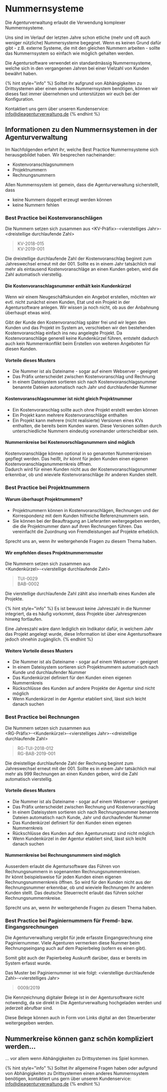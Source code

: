 # Nummernsysteme

Die Agenturverwaltung erlaubt die Verwendung komplexer Nummernsysteme.

Uns sind im Verlauf der letzten Jahre schon etliche \(mehr und oft auch weniger nützliche\) Nummersysteme begegnet. Wenn es keinen Grund dafür gibt - z.B. externe Systeme, die mit den gleichen Nummern arbeiten - sollte das Nummernsystem so einfach wie möglich gehalten werden.

Die Agentursoftware verwendet ein standardmässig Nummernsysteme, welche sich in den vergangenen Jahren bei einer Vielzahl von Kunden bewährt haben. 

{% hint style="info" %}
Solltet ihr aufgrund von Abhängigkeiten zu Drittsystemen aber einen anderes Nummernsystem benötigen, können wir dieses fast immer übernehmen und unterstützen wir euch bei der Konfiguration.   
  
Kontaktiert uns gern über unseren Kundenservice: [info@dieagenturverwaltung.de](mailto:info@dieagenturverwaltung.de)
{% endhint %}

## Informationen zu den Nummernsystemen in der Agenturverwaltung

Im Nachfolgenden erfahrt ihr, welche Best Practice Nummernsysteme sich herausgebildet haben. Wir besprechen nacheinander:

* Kostenvoranschlagsnummern
* Projektnummern
* Rechnungsnummern

Allen Nummernsystem ist gemein, dass die Agenturverwaltung sicherstellt, dass 

* keine Nummern doppelt erzeugt werden können 
* keine Nummern fehlen 

### **Best Practice bei Kostenvoranschlägen**

Die Nummern setzen sich zusammen aus &lt;KV-Präfix&gt;-&lt;vierstelliges Jahr&gt;-&lt;dreistellige durchlaufende Zahl&gt;

> KV-2018-015   
> KV-2019-001

Die dreistellige durchlaufende Zahl der Kostenvoranschlag beginnt zum Jahreswechsel erneut mit der 001. Sollte es in einem Jahr tatsächlich mal mehr als eintausend Kostenvoranschläge an einen Kunden geben, wird die Zahl automatisch vierstellig.

#### Die Kostenvoranschlagsnummer enthält kein Kundenkürzel

Wenn wir einem Neugeschäftskunden ein Angebot erstellen, möchten wir evtl. nicht zunächst einen Kunden, Etat und ein Projekt in der Agentursoftware anlegen. Wir wissen ja noch nicht, ob aus der Anbahnung überhaupt etwas wird.  
  
Gibt der Kunde den Kostenvoranschlag später frei und wir legen den Kunden und das Projekt im System an, verschieben wir den bestehenden Kostenvoranschlag einfach ins neu angelegte Projekt. Da Kostenvoranschläge generell keine Kundenkürzel führen, entsteht dadurch auch kein Nummernkonflikt beim Erstellen von weiteren Angeboten für diesen Kunden.

#### Vorteile dieses Musters

* Die Nummer ist als Dateiname - sogar auf einem Webserver - geeignet
* Das Präfix unterscheidet zwischen Kostenvoranschlag und Rechnung
* In einem Dateisystem sortieren sich nach Kostenvoranschlagsnummer benannte Dateien automatisch nach Jahr und durchlaufender Nummer

#### Kostenvoranschlagsnummer ist nicht gleich Projektnummer

* Ein Kostenvoranschlag sollte auch ohne Projekt erstellt werden können
* Ein Projekt kann mehrere Kostenvoranschläge enthalten
* Ein Projekt kann mehrere \(nicht realisierte\) Versionen eines KVs enthalten, die bereits beim Kunden waren. Diese Versionen sollten durch unterschiedliche Nummern eindeutig voneinander unterscheidbar sein.

#### Nummernkreise bei Kostenvorschlagsnummern sind möglich

Kostenvoranschläge können optional in so genannten Nummernkreisen gepflegt werden. Das heißt, ihr könnt für jeden Kunden einen eigenen Kostenvoranschlagsnummernkreis öffnen.   
Dadurch wird für einen Kunden nicht aus der Kostenvoranschlagsnummer erkennbar, ob und wieviele Kostenvoranschläge ihr anderen Kunden stellt.

### **Best Practice bei Projektnummern**

#### Warum überhaupt Projektnummern?

* Projektnummern können in Kostenvoranschlägen, Rechnungen und der Korrespondenz mit dem Kunden hilfreiche Referenznummern sein.
* Sie können bei der Beauftragung an Lieferanten weitergegeben werden, die die Projektnummer dann auf ihren Rechnungen führen. Das vereinfacht die Zuordnung von Fremdleistungen auf Projekte erheblich.

Sprecht uns an, wenn ihr weitergehende Fragen zu diesem Thema haben.

#### **Wir empfehl**en dieses Projektnummernmuster

Die Nummern setzen sich zusammen aus ‌  
&lt;Kundenkürzel&gt;-&lt;vierstellige durchlaufende Zahl&gt;

> TUI-0029‌  
> ‌BAB-0002

Die vierstellige durchlaufende Zahl zählt also innerhalb eines Kunden alle Projekte.

{% hint style="info" %}
Es ist bewusst keine Jahreszahl in die Nummer integriert, da es häufig vorkommt, dass Projekte über Jahresgrenzen hinweg fortlaufen.  
  
Eine Jahreszahl wäre dann lediglich ein Indikator dafür, in welchem Jahr das Projekt angelegt wurde, diese Information ist über eine Agentursoftware jedoch ohnehin zugänglich.
{% endhint %}

#### **Weitere Vorteile dieses Musters** <a id="weitere-vorteile-dieses-musters"></a>

* Die Nummer ist als Dateiname - sogar auf einem Webserver - geeignet
* In einem Dateisystem sortieren sich Projektnummern automatisch nach Kunde und durchlaufender Nummer
* Das Kundenkürzel definiert für den Kunden einen eigenen Nummernkreis 
* Rückschlüsse des Kunden auf andere Projekte der Agentur sind nicht möglich
* Wenn Kundenkürzel in der Agentur etabliert sind, lässt sich leicht danach suchen

### **Best Practice bei Rechnungen**

Die Nummern setzen sich zusammen aus  
&lt;RG-Präfix&gt;-&lt;Kundenkürzel&gt;-&lt;vierstelliges Jahr&gt;-&lt;dreistellige durchlaufende Zahl&gt;

> RG-TUI-2018-012  
> RG-BAB-2019-001

Die dreistellige durchlaufende Zahl der Rechnung beginnt zum Jahreswechsel erneut mit der 001. Sollte es in einem Jahr tatsächlich mal mehr als 999 Rechnungen an einen Kunden geben, wird die Zahl automatisch vierstellig.

#### Vorteile dieses Musters <a id="vorteile-dieses-musters"></a>

* Die Nummer ist als Dateiname - sogar auf einem Webserver - geeignet
* Das Präfix unterscheidet zwischen Rechnung und Kostenvoranschlag
* In einem Dateisystem sortieren sich nach Rechnungsnummer benannte Dateien automatisch nach Kunde, Jahr und durchaufender Nummer
* Das Kundenkürzel definiert für den Kunden einen eigenen Nummernkreis 
* Rückschlüsse des Kunden auf den Agenturumsatz sind nicht möglich
* Wenn Kundenkürzel in der Agentur etabliert sind, lässt sich leicht danach suchen

#### Nummernkreise bei **Rechnungsnummern** sind möglich

Ausserdem erlaubt die Agentursoftware das Führen von Rechnungsnummern in sogenannten Rechnungsnummernkreisen.  
Ihr könnt beispielsweise für jeden Kunden einen eigenen Rechnungsnummernkreis öffnen. So wird für den Kunden nicht aus der Rechnungsnummer erkennbar, ob und wieviele Rechnungen ihr anderen Kunden stellt. Das deutsche Steuerrecht erlaubt das führen solcher Rechnungsnummernkreise.

Sprecht uns an, wenn ihr weitergehende Fragen zu diesem Thema haben.

### **Best Practice bei** Paginiernummern für Fremd- bzw. Eingangsrechnungen

Die Agenturverwaltung vergibt für jede erfasste Eingangsrechnung eine Paginiernummer. Viele Agenturen vermerken diese Nummer beim Rechnungseingang auch auf dem Papierbeleg \(sofern es einen gibt\).

Somit gibt auch der Papierbeleg Auskunft darüber, dass er bereits im System erfasst wurde.

Das Muster bei Paginiernummer ist wie folgt: &lt;vierstellige durchlaufende Zahl&gt;-&lt;vierstelliges Jahr&gt;

> 0009/2019

Die Kennzeichnung digitaler Belege ist in der Agentursoftware nicht notwendig, da sie direkt in Die Agenturverwaltung hochgeladen werden und jederzeit abrufbar sind.

Diese Belege können auch in Form von Links digital an den Steuerberater weitergegeben werden.

## Nummerkreise können ganz schön kompliziert werden...

... vor allem wenn Abhängigkeiten zu Drittsystemen ins Spiel kommen.

{% hint style="info" %}
Solltet ihr allgemeine Fragen haben oder aufgrund von Abhängigkeiten zu Drittsystemen einen anderes Nummernsystem benötigen, kontaktiert uns gern über unseren Kundenservice: [info@dieagenturverwaltung.de](mailto:info@dieagenturverwaltung.de)
{% endhint %}







